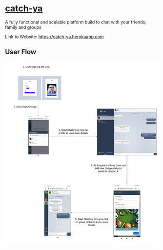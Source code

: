 # [catch-ya](https://catch-ya.herokuapp.com)
A fully functional and scalable platform build to chat with your friends, family and groups

Link to Website: https://catch-ya.herokuapp.com

## User Flow
![Chat Flow](./chat_flow.jpeg)
